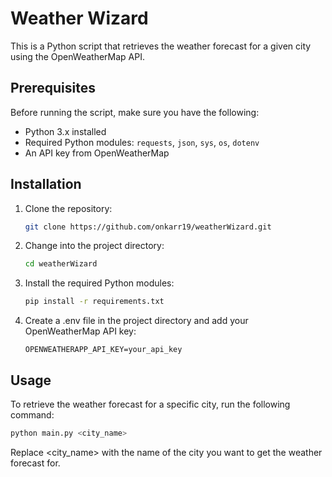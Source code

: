 # Weather Wizard

This is a Python script that retrieves the weather forecast for a given city using the OpenWeatherMap API.

## Prerequisites

Before running the script, make sure you have the following:

- Python 3.x installed
- Required Python modules: `requests`, `json`, `sys`, `os`, `dotenv`
- An API key from OpenWeatherMap

## Installation

1. Clone the repository:

   ```bash
   git clone https://github.com/onkarr19/weatherWizard.git
   ```

2. Change into the project directory:

    ```bash
    cd weatherWizard
    ```

3. Install the required Python modules:

    ```bash
    pip install -r requirements.txt
    ```

4. Create a .env file in the project directory and add your OpenWeatherMap API key:

    ```plaintext
    OPENWEATHERAPP_API_KEY=your_api_key
    ```

## Usage

To retrieve the weather forecast for a specific city, run the following command:

```bash
python main.py <city_name>
```

Replace <city_name> with the name of the city you want to get the weather forecast for.
